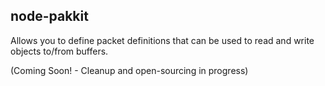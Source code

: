 node-pakkit
-----------

Allows you to define packet definitions that can be used to read and write objects to/from buffers.

(Coming Soon! - Cleanup and open-sourcing in progress)
